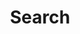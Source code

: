 ---
title: "Search"
placeholder: Search demo site with full text fuzzy search ...
layout: "search"
draft: false
unlisted: true
---